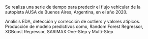 Se realiza una serie de tiempo para predecir el flujo vehicular de la autopista AUSA de Buenos Aires, Argentina, en el año 2020.

Análisis EDA, detección y corrección de outliers y valores atípicos. Producción de modelo predictivos como, Random Forest Regressor, XGBoost Regressor, SARIMAX One-Step y Multi-Step.
